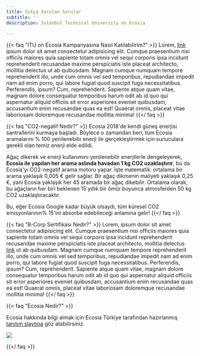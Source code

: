 ```yaml
---
title: Sıkça Sorulan Sorular
subtitle: ''
description: Istanbul Technical University on Ecosia

---
```

{{< faq "ITU on Ecosia Kampanyasına Nasıl Katılabilirim?" >}} Lorem, [link](https://examplesite.com) _ipsum_ dolor sit amet consectetur adipisicing elit. Cumque praesentium nisi officiis maiores quia sapiente totam omnis vel sequi corporis ipsa incidunt reprehenderit recusandae maxime perspiciatis iste placeat architecto, mollitia delectus ut ab quibusdam. Magnam cumque numquam tempore reprehenderit illo, unde cum omnis vel sed temporibus, repudiandae impedit nam ad enim porro, qui labore fugiat quod suscipit fuga necessitatibus. Perferendis, ipsum? Cum, reprehenderit. Sapiente atque quam vitae, magnam dolore consequatur temporibus harum odit ab id quo qui aspernatur aliquid officiis sit error asperiores eveniet quibusdam, accusantium enim recusandae quas ea est! Quaerat omnis, placeat vitae laboriosam doloremque recusandae mollitia minima!
{{</ faq >}}

{{< faq "CO2-negatif Nedir?" >}} Ecosia 2018'de kendi güneş enerjisi santrallerini kurmaya başladı. Böylece o zamandan beri, tüm Ecosia aramalarını % 100 yenilenebilir enerji ile gerçekleştirmek için sunuculara gerekli olan temiz enerji elde edildi.

Ağaç dikerek ve enerji kullanımını yenilenebilir enerjilerle dengeleyerek, **Ecosia ile yapılan her arama aslında havadan 1 kg CO2 uzaklaştırır**, bu da Ecosia'yı CO2-negatif arama motoru yapar. İşte matematik: ortalama bir arama yaklaşık 0,005 € gelir sağlar. Bir ağaç dikmenin maliyeti yaklaşık 0,25 €, yani Ecosia yaklaşık her 45 aramada bir ağaç dikebilir. Ortalama olarak, bu ağaçların her biri beklenen 15 yıllık bir ömür boyunca atmosferden 50 kg CO2 uzaklaştıracaktır.

Bu, eğer Ecosia Google kadar büyük olsaydı, tüm küresel CO2 emisyonlarının% 15'ini absorbe edebileceği anlamına gelir!
{{</ faq >}}

{{< faq "B-Corp Sertifikası Nedir?" >}} Lorem, ipsum dolor sit amet consectetur adipisicing elit. Cumque praesentium nisi officiis maiores quia sapiente totam omnis vel sequi corporis ipsa incidunt reprehenderit recusandae maxime perspiciatis iste placeat architecto, mollitia delectus [link](https://examplesite.com) ut ab quibusdam. Magnam cumque numquam tempore reprehenderit illo, unde cum omnis vel sed temporibus, repudiandae impedit nam ad enim porro, qui labore fugiat quod suscipit fuga necessitatibus. Perferendis, ipsum? Cum, reprehenderit. Sapiente atque quam vitae, magnam dolore consequatur temporibus harum odit ab id quo qui aspernatur aliquid officiis sit error asperiores eveniet quibusdam, accusantium enim recusandae quas ea est! Quaerat omnis, placeat vitae laboriosam doloremque recusandae mollitia minima!
{{</ faq >}}

{{< faq "Ecosia Nedir?" >}}

Ecosia hakkında bilgi almak için Ecosia Türkiye tarafından hazırlanmış [tanıtım slaytına](https://1drv.ms/p/s!Ao7zagjstarMhB38mCZ6xy6lv3Oz?e=xZFQAq) göz atabilirsiniz.

![](/images/ecosia-turkiye.png)

{{</ faq >}}